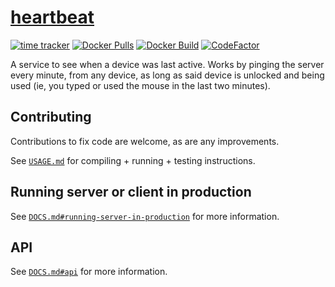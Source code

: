 # [heartbeat](https://hb.l1v.in) 
[![time tracker](https://wakatime.com/badge/github/l1ving/heartbeat.svg)](https://wakatime.com/badge/github/l1ving/heartbeat)
[![Docker Pulls](https://img.shields.io/docker/pulls/l1ving/heartbeat?logo=docker&logoColor=white)](https://hub.docker.com/r/l1ving/heartbeat)
[![Docker Build](https://img.shields.io/github/workflow/status/technically-functional/heartbeat/docker-build?logo=docker&logoColor=white)](https://github.com/technically-functional/heartbeat/actions/workflows/docker-build.yml)
[![CodeFactor](https://img.shields.io/codefactor/grade/github/technically-functional/heartbeat?logo=codefactor&logoColor=white)](https://www.codefactor.io/repository/github/technically-functional/heartbeat)

A service to see when a device was last active. Works by pinging the server every minute, from any device, as long as said device is unlocked and being used (ie, you typed or used the mouse in the last two minutes).

## Contributing

Contributions to fix code are welcome, as are any improvements.

See [`USAGE.md`](https://github.com/technically-functional/heartbeat/blob/master/USAGE.md)
for compiling + running + testing instructions.

## Running server or client in production

See [`DOCS.md#running-server-in-production`](https://github.com/technically-functional/heartbeat/blob/master/DOCS.md#running-server-in-production) for more information.

## API

See [`DOCS.md#api`](https://github.com/technically-functional/heartbeat/blob/master/DOCS.md#api) for more information.
